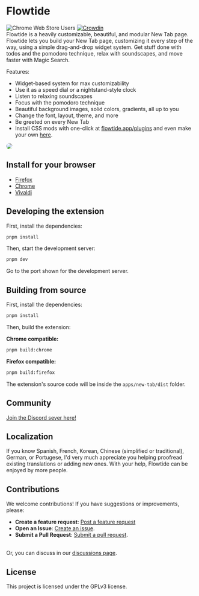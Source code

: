 # Flowtide

<div 
<a href="https://chromewebstore.google.com/detail/flowtide-beautiful-new-ta/fpdjjjmglibdjocjpcchgkbakeelaghm"><img alt="Chrome Web Store Users" src="https://img.shields.io/chrome-web-store/users/fpdjjjmglibdjocjpcchgkbakeelaghm?color=red"></a> <a href="https://crowdin.com/project/flowtide"><img src="https://badges.crowdin.net/flowtide/localized.svg" alt="Crowdin"></a><br />
Flowtide is a heavily customizable, beautiful, and modular New Tab page. Flowtide lets you build your New Tab page, customizing it every step of the way, using a simple drag-and-drop widget system. Get stuff done with todos and the pomodoro technique, relax with soundscapes, and move faster with Magic Search.

Features:

- Widget-based system for max customizability
- Use it as a speed dial or a nightstand-style clock
- Listen to relaxing soundscapes
- Focus with the pomodoro technique
- Beautiful background images, solid colors, gradients, all up to you
- Change the font, layout, theme, and more
- Be greeted on every New Tab
- Install CSS mods with one-click at [flowtide.app/plugins](https://flowtide.app/plugins/) and even make your own [here](https://github.com/flowtide-app/plugins).

<img src="https://github.com/user-attachments/assets/f47196ea-7c95-4ac4-ae19-8a894551c458" style="border-radius: 24px;">

## Install for your browser

- [Firefox](https://addons.mozilla.org/en-US/firefox/addon/flowtide-new-tab/)
- [Chrome](https://chromewebstore.google.com/detail/flowtide-beautiful-new-ta/fpdjjjmglibdjocjpcchgkbakeelaghm)
- [Vivaldi](https://docs.flowtide.app/install-guides/vivaldi)

## Developing the extension

First, install the dependencies:

```bash
pnpm install
```

Then, start the development server:

```bash
pnpm dev
```

Go to the port shown for the development server.

## Building from source

First, install the dependencies:

```bash
pnpm install
```

Then, build the extension:

**Chrome compatible:**

```bash
pnpm build:chrome
```

**Firefox compatible:**

```bash
pnpm build:firefox
```

The extension's source code will be inside the `apps/new-tab/dist` folder.

## Community
[Join the Discord sever here!](https://discord.gg/PzwuHyQ6Pg)

## Localization

If you know Spanish, French, Korean, Chinese (simplified or traditional), German, or Portugese, I'd very much appreciate you helping proofread existing translations or adding new ones. With your help, Flowtide can be enjoyed by more people.

## Contributions

We welcome contributions! If you have suggestions or improvements, please:

- **Create a feature request**: [Post a feature request](https://feedback.flowtide.app/feature-requests)
- **Open an Issue**: [Create an issue](https://github.com/Thingbomb/Flowtide/issues).
- **Submit a Pull Request**: [Submit a pull request](https://github.com/Thingbomb/Flowtide/pulls).<br/><br />

Or, you can discuss in our [discussions page](https://github.com/thingbomb/flowtide/discussions).

## License

This project is licensed under the GPLv3 license.

